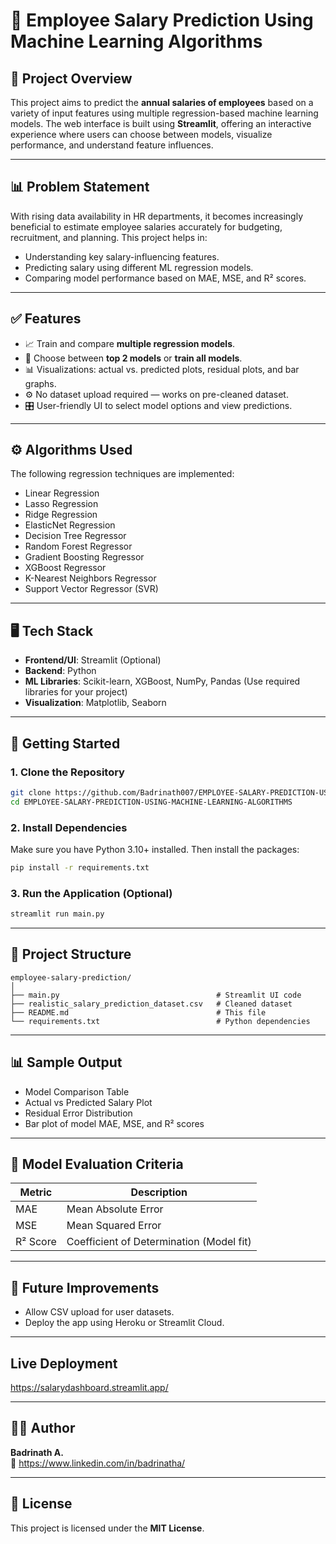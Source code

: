 
# 💼 Employee Salary Prediction Using Machine Learning Algorithms

## 📌 Project Overview

This project aims to predict the **annual salaries of employees** based on a variety of input features using multiple regression-based machine learning models. The web interface is built using **Streamlit**, offering an interactive experience where users can choose between models, visualize performance, and understand feature influences.

---

## 📊 Problem Statement

With rising data availability in HR departments, it becomes increasingly beneficial to estimate employee salaries accurately for budgeting, recruitment, and planning. This project helps in:

- Understanding key salary-influencing features.
- Predicting salary using different ML regression models.
- Comparing model performance based on MAE, MSE, and R² scores.

---

## ✅ Features

- 📈 Train and compare **multiple regression models**.
- 🧠 Choose between **top 2 models** or **train all models**.
- 📊 Visualizations: actual vs. predicted plots, residual plots, and bar graphs.
- ⚙️ No dataset upload required — works on pre-cleaned dataset.
- 🎛️ User-friendly UI to select model options and view predictions.

---

## ⚙️ Algorithms Used

The following regression techniques are implemented:

- Linear Regression
- Lasso Regression
- Ridge Regression
- ElasticNet Regression
- Decision Tree Regressor
- Random Forest Regressor
- Gradient Boosting Regressor
- XGBoost Regressor
- K-Nearest Neighbors Regressor
- Support Vector Regressor (SVR)

---

## 🖥️ Tech Stack

- **Frontend/UI**: Streamlit (Optional)
- **Backend**: Python
- **ML Libraries**: Scikit-learn, XGBoost, NumPy, Pandas (Use required libraries for your project)
- **Visualization**: Matplotlib, Seaborn

---

## 🚀 Getting Started

### 1. Clone the Repository

```bash
git clone https://github.com/Badrinath007/EMPLOYEE-SALARY-PREDICTION-USING-MACHINE-LEARNING-ALGORITHMS.git
cd EMPLOYEE-SALARY-PREDICTION-USING-MACHINE-LEARNING-ALGORITHMS
```

### 2. Install Dependencies

Make sure you have Python 3.10+ installed. Then install the packages:

```bash
pip install -r requirements.txt
```

### 3. Run the Application (Optional)

```bash
streamlit run main.py
```
---

## 📁 Project Structure

```
employee-salary-prediction/
│
├── main.py                                   # Streamlit UI code
├── realistic_salary_prediction_dataset.csv   # Cleaned dataset
├── README.md                                 # This file
└── requirements.txt                          # Python dependencies
```

---

## 📊 Sample Output

- Model Comparison Table
- Actual vs Predicted Salary Plot
- Residual Error Distribution
- Bar plot of model MAE, MSE, and R² scores

---

## 🧠 Model Evaluation Criteria

| Metric       | Description                                 |
|--------------|---------------------------------------------|
| MAE          | Mean Absolute Error                         |
| MSE          | Mean Squared Error                          |
| R² Score     | Coefficient of Determination (Model fit)    |

---

## 📌 Future Improvements

- Allow CSV upload for user datasets.
- Deploy the app using Heroku or Streamlit Cloud.

---
## Live Deployment
https://salarydashboard.streamlit.app/

---

## 🙋‍♂️ Author

**Badrinath A.**    
🔗 https://www.linkedin.com/in/badrinatha/

---

## 📝 License

This project is licensed under the **MIT License**.

